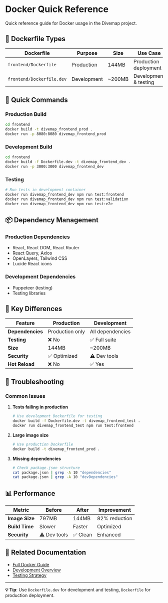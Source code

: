 # Docker Quick Reference

Quick reference guide for Docker usage in the Divemap project.

## 🐳 Dockerfile Types

| Dockerfile | Purpose | Size | Use Case |
|------------|---------|------|----------|
| `frontend/Dockerfile` | Production | 144MB | Production deployment |
| `frontend/Dockerfile.dev` | Development | ~200MB | Development & testing |

## 🚀 Quick Commands

### Production Build
```bash
cd frontend
docker build -t divemap_frontend_prod .
docker run -p 8080:8080 divemap_frontend_prod
```

### Development Build
```bash
cd frontend
docker build -f Dockerfile.dev -t divemap_frontend_dev .
docker run -p 3000:3000 divemap_frontend_dev
```

### Testing
```bash
# Run tests in development container
docker run divemap_frontend_dev npm run test:frontend
docker run divemap_frontend_dev npm run test:validation
docker run divemap_frontend_dev npm run test:e2e
```

## 📦 Dependency Management

### Production Dependencies
- React, React DOM, React Router
- React Query, Axios
- OpenLayers, Tailwind CSS
- Lucide React icons

### Development Dependencies
- Puppeteer (testing)
- Testing libraries

## 🔧 Key Differences

| Feature | Production | Development |
|---------|------------|-------------|
| **Dependencies** | Production only | All dependencies |
| **Testing** | ❌ No | ✅ Full suite |
| **Size** | 144MB | ~200MB |
| **Security** | ✅ Optimized | ⚠️ Dev tools |
| **Hot Reload** | ❌ No | ✅ Yes |

## 🐛 Troubleshooting

### Common Issues

1. **Tests failing in production**
   ```bash
   # Use development Dockerfile for testing
   docker build -f Dockerfile.dev -t divemap_frontend_test .
   docker run divemap_frontend_test npm run test:frontend
   ```

2. **Large image size**
   ```bash
   # Use production Dockerfile
   docker build -t divemap_frontend_prod .
   ```

3. **Missing dependencies**
   ```bash
   # Check package.json structure
   cat package.json | grep -A 10 "dependencies"
   cat package.json | grep -A 10 "devDependencies"
   ```

## 📊 Performance

| Metric | Before | After | Improvement |
|--------|--------|-------|-------------|
| **Image Size** | 797MB | 144MB | 82% reduction |
| **Build Time** | Slower | Faster | Optimized |
| **Security** | ⚠️ Dev tools | ✅ Clean | Enhanced |

## 🔗 Related Documentation

- [Full Docker Guide](./docker.md)
- [Development Overview](./README.md)
- [Testing Strategy](./testing.md)

---

**💡 Tip**: Use `Dockerfile.dev` for development and testing, `Dockerfile` for production deployment.